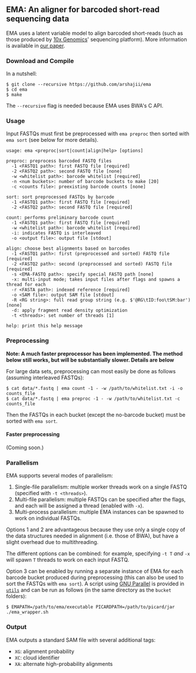 EMA: An aligner for barcoded short-read sequencing data
-------------------------------------------------------

EMA uses a latent variable model to align barcoded short-reads (such as those produced by [10x Genomics](https://www.10xgenomics.com)' sequencing platform). More information is available in [our paper](https://www.biorxiv.org/content/early/2017/11/16/220236).

### Download and Compile
In a nutshell:

```
$ git clone --recursive https://github.com/arshajii/ema
$ cd ema
$ make
```

The `--recursive` flag is needed because EMA uses BWA's C API.

### Usage
Input FASTQs must first be preprocessed with `ema preproc` then sorted with `ema sort` (see below for more details).

```
usage: ema <preproc|sort|count|align|help> [options]

preproc: preprocess barcoded FASTQ files
  -1 <FASTQ1 path>: first FASTQ file [required]
  -2 <FASTQ2 path>: second FASTQ file [none]
  -w <whitelist path>: barcode whitelist [required]
  -n <num buckets>: number of barcode buckets to make [20]
  -c <counts file>: preexisting barcode counts [none]

sort: sort preprocessed FASTQs by barcode
  -1 <FASTQ1 path>: first FASTQ file [required]
  -2 <FASTQ2 path>: second FASTQ file [required]

count: performs preliminary barcode count
  -1 <FASTQ1 path>: first FASTQ file [required]
  -w <whitelist path>: barcode whitelist [required]
  -i: indicates FASTQ is interleaved
  -o <output file>: output file [stdout]

align: choose best alignments based on barcodes
  -1 <FASTQ1 path>: first (preprocessed and sorted) FASTQ file [required]
  -2 <FASTQ2 path>: second (preprocessed and sorted) FASTQ file [required]
  -s <EMA-FASTQ path>: specify special FASTQ path [none]
  -x: multi-input mode; takes input files after flags and spawns a thread for each
  -r <FASTA path>: indexed reference [required]
  -o <SAM file>: output SAM file [stdout]
  -R <RG string>: full read group string (e.g. $'@RG\tID:foo\tSM:bar') [none]
  -d: apply fragment read density optimization
  -t <threads>: set number of threads [1]

help: print this help message
```

### Preprocessing

**Note: A much faster preprocessor has been implemented. The method below still works, but will be substantially slower. Details are below**

For large data sets, preprocessing can most easily be done as follows (assuming interleaved FASTQs):

```
$ cat data/*.fastq | ema count -1 - -w /path/to/whitelist.txt -i -o counts_file
$ cat data/*.fastq | ema preproc -1 - -w /path/to/whitelist.txt -c counts_file
```

Then the FASTQs in each bucket (except the no-barcode bucket) must be sorted with `ema sort`.

#### Faster preprocessing 
(Coming soon.)

### Parallelism

EMA supports several modes of parallelism:

1. Single-file parallelism: multiple worker threads work on a single FASTQ (specified with `-t <threads>`).
2. Multi-file parallelism: multiple FASTQs can be specified after the flags, and each will be assigned a thread (enabled with `-x`).
3. Multi-process parallelism: multiple EMA instances can be spawned to work on individual FASTQs.

Options 1 and 2 are advantageous because they use only a single copy of the data structures needed in alignment (i.e. those of BWA), but have a slight overhead due to multithreading.

The different options can be combined: for example, specifying `-t T` _and_ `-x` will spawn `T` threads to work on each input FASTQ.

Option 3 can be enabled by running a separate instance of EMA for each barcode bucket produced during preprocessing (this can also be used to sort the FASTQs with `ema sort`). A script using [GNU Parallel](https://www.gnu.org/software/parallel/) is provided in [`utils`](util/) and can be run as follows (in the same directory as the `bucket` folders):

```
$ EMAPATH=/path/to/ema/executable PICARDPATH=/path/to/picard/jar ./ema_wrapper.sh
```

### Output

EMA outputs a standard SAM file with several additional tags:

- `XG`: alignment probability
- `XC`: cloud identifier
- `XA`: alternate high-probability alignments

